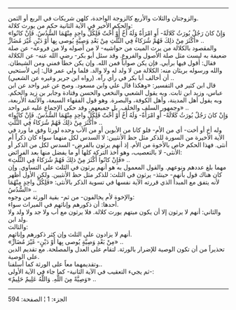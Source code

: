 ------------------------------------------------------------------------

والزوجتان والثلاث والأربع كالزوجة الواحدة، كلهن شريكات في الربع أو
الثمن.  
والحكم الأخير في الآية الثانية حكم من يورث كلالة:  
«وَإِنْ كانَ رَجُلٌ يُورَثُ كَلالَةً- أَوِ امْرَأَةٌ وَلَهُ أَخٌ أَوْ أُخْتٌ فَلِكُلِّ واحِدٍ مِنْهُمَا السُّدُسُ.
فَإِنْ كانُوا أَكْثَرَ مِنْ ذلِكَ فَهُمْ شُرَكاءُ فِي الثُّلُثِ مِنْ بَعْدِ وَصِيَّةٍ يُوصى بِها أَوْ دَيْنٍ غَيْرَ
مُضَارٍّ» ..  
والمقصود بالكلالة من يرث الميت من حواشيه- لا من أصوله ولا من فروعه- عن
صلة ضعيفة به ليست مثل صلة الأصول والفروع. وقد سئل أبو بكر- رضي الله عنه-
عن الكلالة فقال: أقول فيها برأيي. فإن يكن صواباً فمن الله. وإن يكن خطأ
فمني ومن الشيطان. والله ورسوله بريئان منه: الكلالة من لا ولد له ولا
والد. فلما ولي عمر قال: إني لأستحيي أن أخالف أبا بكر في رأي رآه. (رواه
ابن جرير وغيره عن الشعبي) ..  
قال ابن كثير في التفسير: «وهكذا قال علي وابن مسعود. وصح عن غير واحد عن
ابن عباس، وزيد ابن ثابت. وبه يقول الشعبي والنخعي والحسن وقتادة وجابر بن
زيد والحكم. وبه يقول أهل المدينة، وأهل الكوفة، والبصرة. وهو قول الفقهاء
السبعة، والأئمة الأربعة، وجمهور السلف والخلف. بل جميعهم. وقد حكى الإجماع
عليه غير واحد» ..  
«وَإِنْ كانَ رَجُلٌ يُورَثُ كَلالَةً- أَوِ امْرَأَةٌ- وَلَهُ أَخٌ أَوْ أُخْتٌ فَلِكُلِّ واحِدٍ مِنْهُمَا السُّدُسُ.
فَإِنْ كانُوا أَكْثَرَ مِنْ ذلِكَ فَهُمْ شُرَكاءُ فِي الثُّلُثِ» ..  
وله أخ أو أخت- أي من الأم- فلو كانا من الأبوين أو من الأب وحده لورثا وفق
ما ورد في الآية الأخيرة من السورة للذكر مثل حظ الأنثيين: لا السدس لكل
منهما سواء كان ذكراً أم أنثى. فهذا الحكم خاص بالأخوة من الأم. إذ أنهم
يرثون بالفرض- السدس لكل من الذكر أو الأنثى- لا بالتعصيب، وهو أخذ التركة
كلها أو ما يفضل منها بعد الفرائض:  
«فَإِنْ كانُوا أَكْثَرَ مِنْ ذلِكَ فَهُمْ شُرَكاءُ فِي الثُّلُثِ» ..  
مهما بلغ عددهم ونوعهم. والقول المعمول به هو أنهم يرثون في الثلث على
التساوي. وإن كان هناك قول بأنهم- حينئذ- يرثون في الثلث: للذكر مثل حظ
الأنثيين. ولكن الأول أظهر لأنه يتفق مع المبدأ الذي قررته الآية نفسها في
تسوية الذكر بالأنثى: «فَلِكُلِّ واحِدٍ مِنْهُمَا السُّدُسُ» ..  
والإخوة لأم يخالفون- من ثم- بقية الورثة من وجوه:  
أحدها: أن ذكورهم وإناثهم في الميراث سواء.  
والثاني: أنهم لا يرثون إلا أن يكون ميتهم يورث كلالة. فلا يرثون مع أب ولا
جد ولا ولد ولا ولد ابن.  
والثالث:  
أنهم لا يزادون على الثلث وإن كثر ذكورهم وإناثهم.  
«مِنْ بَعْدِ وَصِيَّةٍ يُوصى بِها أَوْ دَيْنٍ- غَيْرَ مُضَارٍّ» ..  
تحذيراً من أن تكون الوصية للإضرار بالورثة. لتقام على العدل والمصلحة. مع
تقديم الدين على الوصية.  
وتقديمهما معاً على الورثة كما أسلفنا..  
ثم يجيء التعقيب في الآية الثانية- كما جاء في الآية الأولى-:  
«وَصِيَّةً مِنَ اللَّهِ. وَاللَّهُ عَلِيمٌ حَلِيمٌ» ..

------------------------------------------------------------------------

الجزء: 1 ¦ الصفحة: 594
